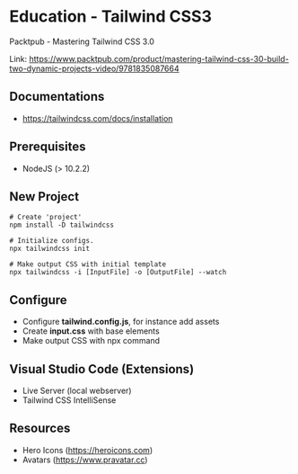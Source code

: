 # Education - Tailwind CSS3
Packtpub - Mastering Tailwind CSS 3.0

Link: https://www.packtpub.com/product/mastering-tailwind-css-30-build-two-dynamic-projects-video/9781835087664


## Documentations
- https://tailwindcss.com/docs/installation


## Prerequisites
- NodeJS (> 10.2.2)


## New Project
```
# Create 'project'
npm install -D tailwindcss

# Initialize configs.
npx tailwindcss init

# Make output CSS with initial template
npx tailwindcss -i [InputFile] -o [OutputFile] --watch
```

## Configure
- Configure **tailwind.config.js**, for instance add assets
- Create **input.css** with base elements
- Make output CSS with npx command



## Visual Studio Code (Extensions)
- Live Server (local webserver)
- Tailwind CSS IntelliSense


## Resources
- Hero Icons (https://heroicons.com)
- Avatars (https://www.pravatar.cc)

